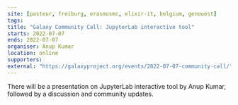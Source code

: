 ```yaml
---
site: [pasteur, freiburg, erasmusmc, elixir-it, belgium, genouest]
tags: 
title: "Galaxy Community Call: JupyterLab interactive tool"
starts: 2022-07-07
ends: 2022-07-07
organiser: Anup Kumar 
location: online
supporters:
external: "https://galaxyproject.org/events/2022-07-07-community-call/"
---
```


There will be a presentation on JupyterLab interactive tool by Anup Kumar, followed by a discussion and community updates.
